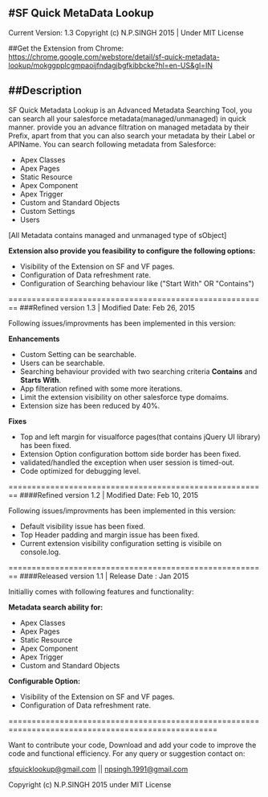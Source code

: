#SF Quick MetaData Lookup
-------------------------------------
Current Version: 1.3
Copyright (c) N.P.SINGH 2015 | Under MIT License

##Get the Extension from Chrome:
https://chrome.google.com/webstore/detail/sf-quick-metadata-lookup/mokggpplcgmpaoijfndagjbgfkibbcke?hl=en-US&gl=IN

##Description
---------------------------------
SF Quick Metadata Lookup is an Advanced Metadata Searching Tool, you can search all your salesforce metadata(managed/unmanaged) in quick manner. provide you an advance filtration on managed metadata by their Prefix, apart from that you can also search your metadata by their Label or APIName. You can search following metadata from Salesforce:

* Apex Classes
* Apex Pages
* Static Resource
* Apex Component
* Apex Trigger
* Custom and Standard Objects
* Custom Settings
* Users

[All Metadata contains managed and unmanaged type of sObject]

**Extension also provide you feasibility to configure the following options:**
* Visibility of the Extension on SF and VF pages.
* Configuration of Data refreshment rate.
* Configuration of Searching behaviour like ("Start With" OR "Contains")

========================================================
###Refined version 1.3    |          Modified Date: Feb 26, 2015

Following issues/improvments has been implemented in this version:

**Enhancements**
* Custom Setting can be searchable.
* Users can be searchable.
* Searching behaviour provided with two searching criteria **Contains** and **Starts With**.
* App filteration refined with some more iterations.
* Limit the extension visibility on other salesforce type domaims.
* Extension size has been reduced by 40%.

**Fixes**

* Top and left margin for visualforce pages(that contains jQuery UI library) has been fixed.
* Extension Option configuration bottom side border has been fixed.
* validated/handled the exception when user session is timed-out.
* Code optimized for debugging level.

========================================================
####Refined version 1.2    |          Modified Date: Feb 10, 2015

Following issues/improvments has been implemented in this version:

* Default visibility issue has been fixed.
* Top Header padding and margin issue has been fixed.
* Current extension visibility configuration setting is visibile on console.log.


========================================================
####Released version 1.1  |            Release Date :  Jan 2015


Initialliy comes with following features and functionality:

**Metadata search ability for:**
* Apex Classes
* Apex Pages
* Static Resource
* Apex Component
* Apex Trigger
* Custom and Standard Objects

**Configurable Option:**
* Visibility of the Extension on SF and VF pages.
* Configuration of Data refreshment rate.

===================================================================================================

Want to contribute your code, Download and add your code to improve the code and functional efficiency. For any query or suggestion contact on:

sfquicklookup@gmail.com || npsingh.1991@gmail.com 

Copyright (c) N.P.SINGH 2015 under MIT License



